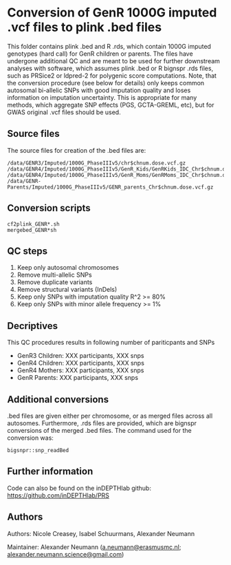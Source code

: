 # Conversion of GenR 1000G imputed .vcf files to plink .bed files
This folder contains plink .bed and R .rds, which contain 1000G imputed
genotypes (hard call) for GenR children or parents. The files have undergone
additional QC and are meant to be used for further downstream analyses with 
software, which assumes plink .bed or R bignspr .rds files, such as PRSice2 or
ldpred-2 for polygenic score computations. Note, that the conversion procedure 
(see below for details) only keeps common autosomal bi-allelic SNPs with good
imputation quality and loses information on imputation uncertainty. This is 
appropriate for many methods, which aggregate SNP effects (PGS, GCTA-GREML, etc),
but for GWAS original .vcf files should be used.

## Source files
The source files for creation of the .bed files are:

```
/data/GENR3/Imputed/1000G_PhaseIIIv5/chr$chnum.dose.vcf.gz
/data/GENR4/Imputed/1000G_PhaseIIIv5/GenR_Kids/GenRKids_IDC_Chr$chnum.dose.vcf.gz
/data/GENR4/Imputed/1000G_PhaseIIIv5/GenR_Moms/GenRMoms_IDC_Chr$chnum.dose.vcf.gz
/data/GENR-Parents/Imputed/1000G_PhaseIIIv5/GENR_parents_Chr$chnum.dose.vcf.gz
```

## Conversion scripts
```
cf2plink_GENR*.sh
mergebed_GENR*sh
```

## QC steps
1. Keep only autosomal chromosomes
2. Remove multi-allelic SNPs
3. Remove duplicate variants
4. Remove structural variants (InDels)
5. Keep only SNPs with imputation quality R^2 >= 80%
6. Keep only SNPs with minor allele frequency >= 1%

## Decriptives
This QC procedures results in following number of pariticpants and SNPs

* GenR3 Children: XXX participants, XXX snps
* GenR4 Children: XXX participants, XXX snps
* GenR4 Mothers: XXX participants, XXX snps
* GenR Parents: XXX participants, XXX snps

## Additional conversions
.bed files are given either per chromosome, or as merged files across all
autosomes. Furthermore, .rds files are provided, which are bignspr conversions
of the merged .bed files. The command used for the conversion was:

```
bigsnpr::snp_readBed
```

## Further information
Code can also be found on the inDEPTHlab github:
https://github.com/inDEPTHlab/PRS

## Authors
Authors: Nicole Creasey, Isabel Schuurmans, Alexander Neumann

Maintainer: Alexander Neumann (a.neumann@erasmusmc.nl;
alexander.neumann.science@gmail.com)
